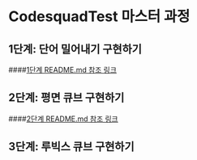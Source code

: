 # CodesquadTest 마스터 과정

## 1단계: 단어 밀어내기 구현하기
####[1단계 README.md 참조 링크](https://github.com/oopi159/CodesquadTest/tree/master/src/step1)

## 2단계: 평면 큐브 구현하기
####[2단계 README.md 참조 링크](https://github.com/oopi159/CodesquadTest/tree/master/src/step2)

## 3단계: 루빅스 큐브 구현하기